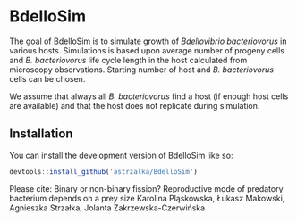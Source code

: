 
<!-- README.md is generated from README.Rmd. Please edit that file -->

# BdelloSim

The goal of BdelloSim is to simulate growth of *Bdellovibrio
bacteriovorus* in various hosts. Simulations is based upon average
number of progeny cells and *B. bacteriovorus* life cycle length in the
host calculated from microscopy observations. Starting number of host
and *B. bacteriovorus* cells can be chosen.

We assume that always all *B. bacteriovorus* find a host (if enough host
cells are available) and that the host does not replicate during
simulation.

## Installation

You can install the development version of BdelloSim like so:

``` r
devtools::install_github('astrzalka/BdelloSim')
```

Please cite: Binary or non-binary fission? Reproductive mode of
predatory bacterium depends on a prey size Karolina Pląskowska, Łukasz
Makowski, Agnieszka Strzałka, Jolanta Zakrzewska-Czerwińska
